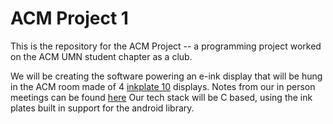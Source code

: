 # ACM Project 1

This is the repository for the ACM Project -- a programming project worked on the ACM UMN student chapter as a club.

We will be creating the software powering an e-ink display that will be hung in the ACM room made of 4 [inkplate 10](https://www.crowdsupply.com/soldered/inkplate-10) displays.
Notes from our in person meetings can be found [here](/meetings)
Our tech stack will be C based, using the ink plates built in support for the android library.
